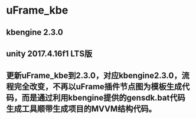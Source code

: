 # uFrame_kbe

## kbengine 2.3.0

## unity 2017.4.16f1 LTS版

## 更新uFrame_kbe到2.3.0，对应kbengine2.3.0，流程完全改变，不再以uFrame插件节点图为模板生成代码，而是通过利用kbengine提供的gensdk.bat代码生成工具顺带生成项目的MVVM结构代码。
